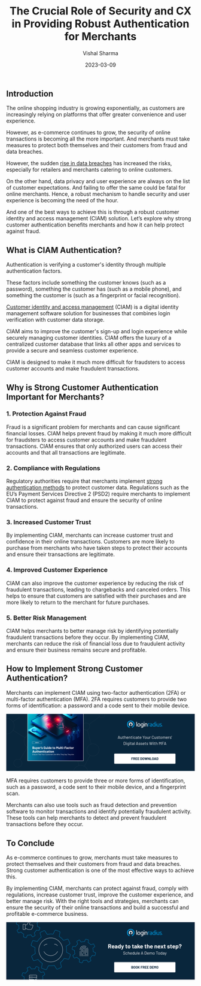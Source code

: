﻿---
title: "The Crucial Role of Security and CX in Providing Robust Authentication for Merchants"
date: "2023-03-09"
coverImage: "robust-authntcation.jpg"
tags: ["online shopping","data security","cx"]
author: "Vishal Sharma"
description: "Customers expect great experiences backed with robust security while interacting with a brand online. Hence, businesses must cater to them with the appropriate services by leveraging a robust authentication mechanism. Let’s have a look at some of the authentication benefits for merchants."
metadescription: "Robust authentication is undoubtedly the foundation of a reliable platform. Learn how robust authentication through CIAM benefits online merchants."
metatitle: "Driving Merchant Growth and CX through Robust Authentication."

---
## Introduction

The online shopping industry is growing exponentially, as customers are increasingly relying on platforms that offer greater convenience and user experience. 

However, as e-commerce continues to grow, the security of online transactions is becoming all the more important. And merchants must take measures to protect both themselves and their customers from fraud and data breaches. 

However, the sudden [rise in data breaches](https://blog.loginradius.com/identity/how-to-handle-data-breaches/) has increased the risks, especially for retailers and merchants catering to online customers. 

On the other hand, data privacy and user experience are always on the list of customer expectations. And failing to offer the same could be fatal for online merchants. Hence, a robust mechanism to handle security and user experience is becoming the need of the hour. 

And one of the best ways to achieve this is through a robust customer identity and access management (CIAM) solution. Let’s explore why strong customer authentication benefits merchants and how it can help protect against fraud.


## What is CIAM Authentication?

Authentication is verifying a customer's identity through multiple authentication factors. 

These factors include something the customer knows (such as a password), something the customer has (such as a mobile phone), and something the customer is (such as a fingerprint or facial recognition). 

[Customer identity and access management](https://www.loginradius.com/blog/identity/customer-identity-and-access-management/) (CIAM) is a digital identity management software solution for businesses that combines login verification with customer data storage. 

CIAM aims to improve the customer's sign-up and login experience while securely managing customer identities. CIAM offers the luxury of a centralized customer database that links all other apps and services to provide a secure and seamless customer experience.

CIAM is designed to make it much more difficult for fraudsters to access customer accounts and make fraudulent transactions. 


## Why is Strong Customer Authentication Important for Merchants?

### 1. Protection Against Fraud

Fraud is a significant problem for merchants and can cause significant financial losses. CIAM helps prevent fraud by making it much more difficult for fraudsters to access customer accounts and make fraudulent transactions. CIAM ensures that only authorized users can access their accounts and that all transactions are legitimate.

### 2. Compliance with Regulations

Regulatory authorities require that merchants implement [strong authentication methods](https://www.loginradius.com/authentication/) to protect customer data. Regulations such as the EU’s Payment Services Directive 2 (PSD2) require merchants to implement CIAM to protect against fraud and ensure the security of online transactions.

### 3. Increased Customer Trust

By implementing CIAM, merchants can increase customer trust and confidence in their online transactions. Customers are more likely to purchase from merchants who have taken steps to protect their accounts and ensure their transactions are legitimate. 

### 4. Improved Customer Experience

CIAM can also improve the customer experience by reducing the risk of fraudulent transactions, leading to chargebacks and canceled orders. This helps to ensure that customers are satisfied with their purchases and are more likely to return to the merchant for future purchases.

### 5. Better Risk Management

CIAM helps merchants to better manage risk by identifying potentially fraudulent transactions before they occur. By implementing CIAM, merchants can reduce the risk of financial loss due to fraudulent activity and ensure their business remains secure and profitable.

## How to Implement Strong Customer Authentication?

Merchants can implement CIAM using two-factor authentication (2FA) or multi-factor authentication (MFA). 2FA requires customers to provide two forms of identification: a password and a code sent to their mobile device. 

[![EB-GD-to-MFA-EB](EB-GD-to-MFA.png)](https://www.loginradius.com/resource/ebook/buyers-guide-to-multi-factor-authentication/)

MFA requires customers to provide three or more forms of identification, such as a password, a code sent to their mobile device, and a fingerprint scan.

Merchants can also use tools such as fraud detection and prevention software to monitor transactions and identify potentially fraudulent activity. These tools can help merchants to detect and prevent fraudulent transactions before they occur.


## To Conclude

As e-commerce continues to grow, merchants must take measures to protect themselves and their customers from fraud and data breaches. Strong customer authentication is one of the most effective ways to achieve this.

By implementing CIAM, merchants can protect against fraud, comply with regulations, increase customer trust, improve the customer experience, and better manage risk. With the right tools and strategies, merchants can ensure the security of their online transactions and build a successful and profitable e-commerce business.

[![Book-a-demo](../../assets/book-a-demo-loginradius.png)](https://www.loginradius.com/contact-us?utm_source=blog&utm_medium=web&utm_campaign=driving-merchant-growth-robust-authentication)

